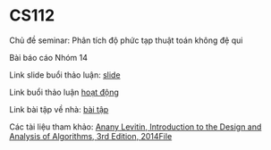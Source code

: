 
# CS112
Chủ đề seminar: Phân tích độ phức tạp thuật toán không đệ qui

Bài báo cáo Nhóm 14

Link slide buổi thảo luận: [slide](https://uithcm-my.sharepoint.com/:p:/g/personal/20521172_ms_uit_edu_vn/ESWsxDundIJFjAXlVn4NousBJj1aZiCbf0LgFecRK3Wgpw?e=xrwkIp)

Link buổi thảo luận [hoạt động](https://docs.google.com/spreadsheets/d/1IZO_lg0nGGMb_3zQnVSsznQ5776ZGzpwtyMSsfjhDkQ/edit#gid=883120267)

Link bài tập về nhà: [bài tập](https://uithcm-my.sharepoint.com/:w:/g/personal/20521172_ms_uit_edu_vn/EfhI1TSWBA1EjyrPgf73NYABxgv8y-N1V7inrtYA2vSN_Q?e=U8CfJn)

Các tài liệu tham khảo: [Anany Levitin, Introduction to the Design and Analysis of Algorithms, 3rd Edition, 2014File](https://courses.uit.edu.vn/mod/resource/view.php?id=161028)
